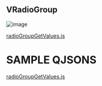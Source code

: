 ## VRadioGroup

![image](https://cdn.softtech.com.tr/ngsp-quick/nemo/dev/mdImages/VRadioGroup/radiogroup.png)

[radioGroupGetValues.js](https://cdn.softtech.com.tr/ngsp-quick/nemo/dev/mdScripts/VRadioGroup/radioGroupGetValues.js)

# SAMPLE QJSONS

[radioGroupGetValues.js](uploads/6a2abf0d8dfca5ffc32ead5c7d0cda39/radioGroupGetValues.js)


<!-- NLP: Radiogroup kullanımı | Checkbox kullanımı | Nasıl seçim yaparım | Nasıl seçenek oluştururm | Seçenekler arasında seçim yapmak istiyorum | Nasıl seçim yaparım | Seçeneklerden seçim yaptırmak istiyorum | Seçenek gösterimi | Seçeneklerden birini seçtirmek istiyorum | Çok radio göstermek istiyorum | Şıkları göstermek istiyorum | Seçim | Radiogroup | Radiogroup seçilen değeri alma -->